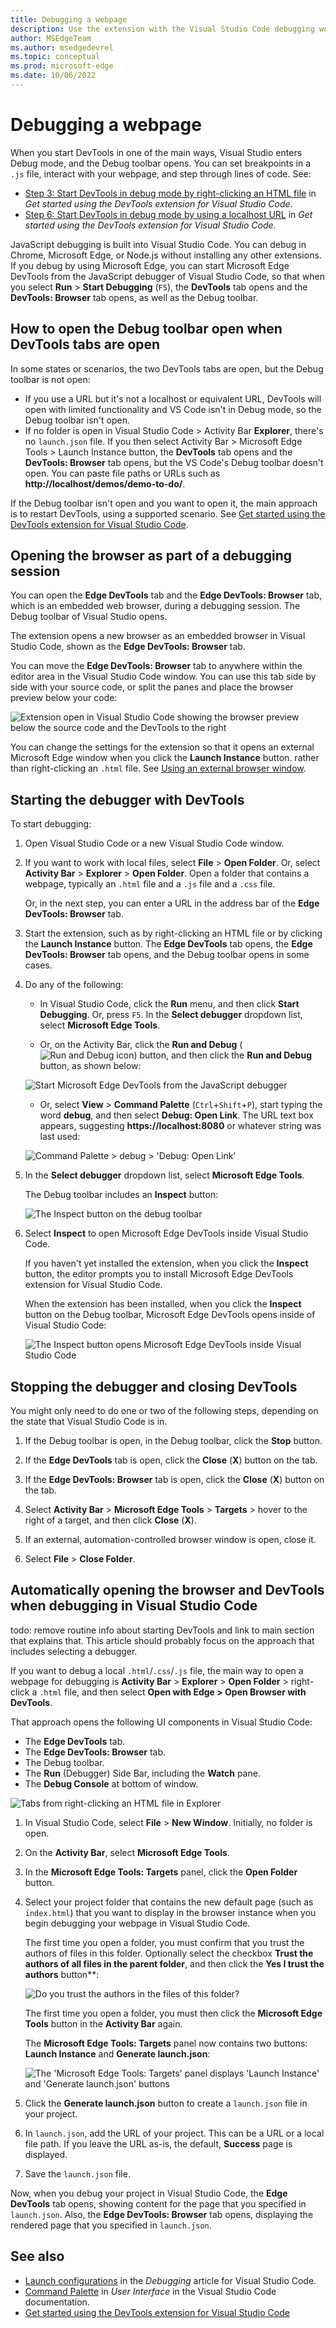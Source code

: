 ```yaml
---
title: Debugging a webpage
description: Use the extension with the Visual Studio Code debugging workflow in the Microsoft Edge Developer Tools extension for Visual Studio Code.
author: MSEdgeTeam
ms.author: msedgedevrel
ms.topic: conceptual
ms.prod: microsoft-edge
ms.date: 10/06/2022
---
```

# Debugging a webpage

When you start DevTools in one of the main ways, Visual Studio enters Debug mode, and the Debug toolbar opens.  You can set breakpoints in a `.js` file, interact with your webpage, and step through lines of code.  See:
* [Step 3: Start DevTools in debug mode by right-clicking an HTML file](./get-started.md#step-3-start-devtools-in-debug-mode-by-right-clicking-an-html-file) in _Get started using the DevTools extension for Visual Studio Code_.
* [Step 6: Start DevTools in debug mode by using a localhost URL](./get-started.md#step-6-start-devtools-in-debug-mode-by-using-a-localhost-url) in _Get started using the DevTools extension for Visual Studio Code_.


<!-- TODO:
test the steps in this article
remove & link to how to start devtools.  only include points about debugging.
-->

JavaScript debugging is built into Visual Studio Code.  You can debug in Chrome, Microsoft Edge, or Node.js without installing any other extensions.  If you debug by using Microsoft Edge, you can start Microsoft Edge DevTools from the JavaScript debugger of Visual Studio Code, so that when you select **Run** > **Start Debugging** (`F5`), the **DevTools** tab opens and the **DevTools: Browser** tab opens, as well as the Debug toolbar.


<!-- ====================================================================== -->
## How to open the Debug toolbar open when DevTools tabs are open

In some states or scenarios, the two DevTools tabs are open, but the Debug toolbar is not open:
*  If you use a URL but it's not a localhost or equivalent URL, DevTools will open with limited functionality and VS Code isn't in Debug mode, so the Debug toolbar isn't open.
*  If no folder is open in Visual Studio Code > Activity Bar **Explorer**, there's no `launch.json` file.  If you then select Activity Bar > Microsoft Edge Tools > Launch Instance button, the **DevTools** tab opens and the **DevTools: Browser** tab opens, but the VS Code's Debug toolbar doesn't open.  You can paste file paths or URLs such as **http://localhost/demos/demo-to-do/**.

If the Debug toolbar isn't open and you want to open it, the main approach is to restart DevTools, using a supported scenario.  See [Get started using the DevTools extension for Visual Studio Code](./get-started.md).


<!-- ====================================================================== -->
## Opening the browser as part of a debugging session

<!-- todo: define "as part of a debugging session" -->

You can open the **Edge DevTools** tab and the **Edge DevTools: Browser** tab, which is an embedded web browser, during a debugging session.  The Debug toolbar of Visual Studio opens.

The extension opens a new browser as an embedded browser in Visual Studio Code, shown as the **Edge DevTools: Browser** tab.

You can move the **Edge DevTools: Browser** tab to anywhere within the editor area in the Visual Studio Code window.  You can use this tab side by side with your source code, or split the panes and place the browser preview below your code:

![Extension open in Visual Studio Code showing the browser preview below the source code and the DevTools to the right](./debugging-a-webpage-images/browser-split-down.png)

You can change the settings for the extension so that it opens an external Microsoft Edge window when you click the **Launch Instance** button. rather than right-clicking an `.html` file.  See [Using an external browser window](./external-browser-window.md).


<!-- ====================================================================== -->
## Starting the debugger with DevTools

<!-- todo: what sets this kind of debugging apart from Sources tool of DevTools?  Clarify h2, improve .md filename -->

<!-- todo:
add missing steps
test steps from multiple starting states
retake screenshots to show assumed starting state/context
-->

To start debugging:

1. Open Visual Studio Code or a new Visual Studio Code window.

1. If you want to work with local files, select **File** > **Open Folder**.  Or, select **Activity Bar** > **Explorer** > **Open Folder**.  Open a folder that contains a webpage, typically an `.html` file and a `.js` file and a `.css` file.

   Or, in the next step, you can enter a URL in the address bar of the **Edge DevTools: Browser** tab.

1. Start the extension, such as by right-clicking an HTML file or by clicking the **Launch Instance** button.  The **Edge DevTools** tab opens, the **Edge DevTools: Browser** tab opens, and the Debug toolbar opens in some cases.

   <!-- TODO: test the steps in this article -->

1. Do any of the following:

   *  In Visual Studio Code, click the **Run** menu, and then click **Start Debugging**.  Or, press `F5`.  In the **Select debugger** dropdown list, select **Microsoft Edge Tools**.

   *  Or, on the Activity Bar, click the **Run and Debug** (![Run and Debug icon](./debugging-a-webpage-images/run-and-debug-icon.png)) button, and then click the **Run and Debug** button, as shown below:

   ![Start Microsoft Edge DevTools from the JavaScript debugger](./debugging-a-webpage-images/start-session.png)<!--todo: make capture match the above text-->

   *  Or, select **View** > **Command Palette** (`Ctrl`+`Shift`+`P`), start typing the word **debug**, and then select **Debug: Open Link**.  The URL text box appears, suggesting **https://localhost:8080** or whatever string was last used:

   ![Command Palette > debug > 'Debug: Open Link'](./debugging-a-webpage-images/command-palette-debug-open-link.png)

1. In the **Select debugger** dropdown list, select **Microsoft Edge Tools**.

   The Debug toolbar includes an **Inspect** button:<!-- TODO: In some above approaches, the Debug toolbar doesn't appear.  What UI steps do you do to make it appear?  The Run and Debug pane says "Open a file which can be debugged or run."-->

   ![The Inspect button on the debug toolbar](./debugging-a-webpage-images/inspect-button.png)

1. Select **Inspect** to open Microsoft Edge DevTools inside Visual Studio Code.

   If you haven't yet installed the extension, when you click the **Inspect** button, the editor prompts you to install Microsoft Edge DevTools extension for Visual Studio Code.

   When the extension has been installed, when you click the **Inspect** button on the Debug toolbar, Microsoft Edge DevTools opens inside of Visual Studio Code:

   ![The Inspect button opens Microsoft Edge DevTools inside Visual Studio Code](./debugging-a-webpage-images/tools-inside.png)


<!-- ====================================================================== -->
## Stopping the debugger and closing DevTools

You might only need to do one or two of the following steps, depending on the state that Visual Studio Code is in.

1. If the Debug toolbar is open, in the Debug toolbar, click the **Stop** button.

1. If the **Edge DevTools** tab is open, click the **Close** (**X**) button on the tab.

1. If the **Edge DevTools: Browser** tab is open, click the **Close** (**X**) button on the tab.

1. Select **Activity Bar** > **Microsoft Edge Tools** > **Targets** > hover to the right of a target, and then click **Close** (**X**).

1. If an external, automation-controlled browser window is open, close it.

1. Select **File** > **Close Folder**.


<!-- ====================================================================== -->
## Automatically opening the browser and DevTools when debugging in Visual Studio Code

todo: remove routine info about starting DevTools and link to main section that explains that.  This article should probably focus on the approach that includes selecting a debugger.

If you want to debug a local `.html`/`.css`/`.js` file, the main way to open a webpage for debugging is **Activity Bar** > **Explorer** > **Open Folder** > right-click a `.html` file, and then select **Open with Edge > Open Browser with DevTools**.

That approach opens the following UI components in Visual Studio Code:
*  The **Edge DevTools** tab.
*  The **Edge DevTools: Browser** tab.
*  The Debug toolbar.
*  The **Run** (Debugger) Side Bar, including the **Watch** pane.
*  The **Debug Console** at bottom of window.

![Tabs from right-clicking an HTML file in Explorer](./debugging-a-webpage-images/tabs-from-right-click-html-explorer.png)


1. In Visual Studio Code, select **File** > **New Window**.  Initially, no folder is open.

1. On the **Activity Bar**, select **Microsoft Edge Tools**.

1. In the **Microsoft Edge Tools: Targets** panel, click the **Open Folder** button.

1. Select your project folder that contains the new default page (such as `index.html`) that you want to display in the browser instance when you begin debugging your webpage in Visual Studio Code.

   The first time you open a folder, you must confirm that you trust the authors of files in this folder.  Optionally select the checkbox **Trust the authors of all files in the parent folder**, and then click the **Yes I trust the authors** button**:

   ![Do you trust the authors in the files of this folder?](./debugging-a-webpage-images/trust.png)

   The first time you open a folder, you must then click the **Microsoft Edge Tools** button in the **Activity Bar** again.

   The **Microsoft Edge Tools: Targets** panel now contains two buttons: **Launch Instance** and **Generate launch.json**:

   ![The 'Microsoft Edge Tools: Targets' panel displays 'Launch Instance' and 'Generate launch.json' buttons](./debugging-a-webpage-images/targets-buttons.png)

1. Click the **Generate launch.json** button to create a `launch.json` file in your project.

1. In `launch.json`, add the URL of your project.  This can be a URL or a local file path.  If you leave the URL as-is, the default, **Success** page is displayed.

1. Save the `launch.json` file.

Now, when you debug your project in Visual Studio Code, the **Edge DevTools** tab opens, showing content for the page that you specified in `launch.json`.  Also, the **Edge DevTools: Browser** tab opens, displaying the rendered page that you specified in `launch.json`.

<!--
demote this scenario; don't mention it except in the dedicated article about it:
*  If you change the **Settings** to use an external browser window, and then you click the **Activity Bar** > **Microsoft Edge Tools** > **Launch Instance** button, an external browser window opens instead of the embedded browser tab.  See [Using an external browser window](./external-browser-window.md). -->


<!-- ====================================================================== -->
## See also

* [Launch configurations](https://code.visualstudio.com/Docs/editor/debugging#_launch-configurations) in the _Debugging_ article for Visual Studio Code.
* [Command Palette](https://code.visualstudio.com/docs/getstarted/userinterface#_command-palette) in _User Interface_ in the Visual Studio Code documentation.
* [Get started using the DevTools extension for Visual Studio Code](./get-started.md)
